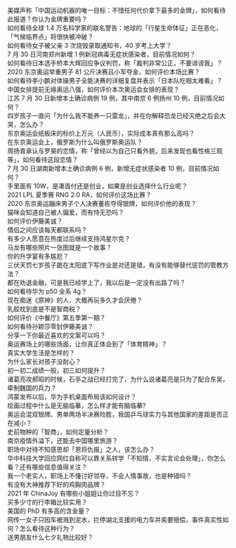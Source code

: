 美媒声称「中国运动机器的唯一目标：不惜任何代价拿下最多的金牌」，如何看待此报道？你认为金牌重要吗？  
如何看待全球 1.4 万名科学家的联名警告：地球的「行星生命体征」正在恶化，「气候临界点」将很快被冲破？  
如何看待女子被父亲 3 次烧毁录取通知书，40 岁考上大学？  
7 月 30 日河南郑州新增 1 例新冠病毒无症状感染者，目前情况如何？  
如何看待日本选手桥本大辉回应争议判罚，称「裁判非常公正，不要诽谤我」？  
2020 东京奥运举重男子 81 公斤决赛吕小军夺金，如何评价本场比赛？  
如何看待李小鹏对体操男子全能决赛的详细复盘并表示「日本队吃相太难看」？  
中国女排提前无缘奥运八强，如何评价本次奥运会女排的表现？  
江苏 7 月 30 日新增本土确诊病例 19 例，其中南京 6 例扬州 10 例，目前情况如何？  
四岁孩子一直问「为什么我不能养一只雷龙」，并在你解释恐龙已经灭绝之后会大哭，怎么办？  
东京奥运会纸板床的标价上万元（人民币），实际成本真有那么高吗？  
在东京奥运会上，俄罗斯为什么叫俄罗斯奥运队？  
周扬青承认与罗昊的恋情，称「曾经以为自己只看外貌，后来发现也看性格三观等」，如何看待这段恋情？  
7 月 30 日湖南新增本土确诊病例 6 例，新增无症状感染者 10 例，目前情况如何？  
手里面有 10W，是凑首付还是创业，如果是创业选择什么行业呢？  
2021 LPL 夏季赛 RNG 2:0 RA，如何评价这场比赛？  
2020 东京奥运蹦床男子个人决赛董栋夺得银牌，如何评价他的表现？  
猫咪会知道自己被人偏爱，而有恃无恐吗？  
如何评价伊藤美诚？  
情侣之间应该每天都联系吗？  
有多少人愿意在热度过后继续支持鸿星尔克？  
马龙有哪些照片一张图就是一个故事？  
你的升学宴有多尴尬？  
三伏天罚七岁孩子跪在太阳底下写作业是对还是错，有没有能够替代惩罚的管教方法？  
都在劝退金融，可是我已经学上了，我以后是一定没有出路了吗？  
如何看待华为 p50 全系 4g？  
现在痴迷《原神》的人，大概再玩多久才会厌倦？  
乳胶枕到底是不是智商税？  
如何评价《中餐厅》第五季第一期？  
如何看待孙颖莎零封伊藤美诚？  
分享一下你最近喜欢的文案可以吗？  
奥运赛场上的哪些场面，让你真正体会到了「体育精神」？  
真实大学生活是怎样的？  
为什么家长对孩子没耐心？  
初一初二成绩一般，初三如何提升？  
诸葛亮攻郝昭的时候，石亭之战已经打完了，为什么说诸葛亮是只为了配合东吴，牵制魏国的兵力？  
鸿蒙发布以后，华为手机桌面布局该如何设计？  
绘画过程中什么是无脑临摹，怎么样才能有脑临摹?  
奥运会混双银牌、男单两场半决赛险胜，我国乒乓球实力与其他国家的差距是否正在减小？  
史前物种的「智商」，如何定量分析？  
南京疫情外溢下，还能去中国哪里旅游？  
职场中对待不知感恩却「恩将仇报」之人，该怎么办？  
华中科技大学回应网红自称可以靠关系转学「不知情，不实言论会处理」，你怎么看？还有哪些信息值得关注？  
我一个老实人，职场上不懂讨好领导，不会人情事故，也是种错吗？  
有没有大神推荐下好的鸡胸肉品牌？  
2021 年 ChinaJoy 有哪些小姐姐让你过目不忘？  
买多少寸的行李箱比较实用？  
美国的 PhD 有多高的含金量？  
网传一女子只因车被溅到泥水，拦停湖北支援的电力车并索要赔偿，事件真实性如何？怎么看待这种行为？  
送男朋友什么七夕礼物比较好？  
